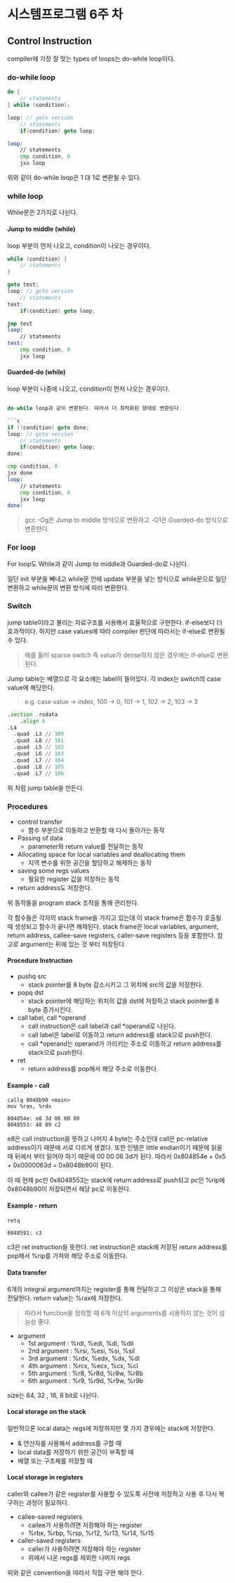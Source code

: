 # 시스템프로그램 6주 차

## Control Instruction

compiler에 가장 잘 맞는 types of loops는 do-while loop이다.

### do-while loop

```c
do {
    // statements
} while (condition);
```

```c
loop: // goto version
    // statements
    if(condition) goto loop;
```

```asm
loop:
    // statements
    cmp condition, 0
    jxx loop
```

위와 같이 do-while loop은 1 대 1로 변환될 수 있다.

### while loop

Whlie문은 2가지로 나뉜다.

#### Jump to middle (while)

loop 부분이 먼저 나오고, condition이 나오는 경우이다.

```c
while (condition) {
    // statements
}
```

```c
goto test;
loop: // goto version
    // statements
test:
    if(condition) goto loop;
```

```asm
jmp test
loop:
    // statements
test:
    cmp condition, 0
    jxx loop
```

#### Guarded-do (while)

loop 부분이 나중에 나오고, condition이 먼저 나오는 경우이다.

```c

do-while loop과 같이 변환된다. 따라서 더 최적화된 형태로 변환된다.

```c
if (!condition) goto done;
loop: // goto version
    // statements
    if(condition) goto loop;
done:
```

```asm
cmp condition, 0
jxx done
loop:
    // statements
    cmp condition, 0
    jxx loop
done:
```

> gcc -Og은 Jump to middle 방식으로 변환하고 -O1은 Guarded-do 방식으로 변환한다.

### For loop

For loop도 While과 같이 Jump to middle과 Guarded-do로 나뉜다.

일단 init 부분을 빼내고 while문 안에 update 부분을 넣는 방식으로 while문으로 일단 변환하고 while문의 변환 방식에 따라 변환한다.

### Switch

jump table이라고 불리는 자료구조를 사용해서 효율적으로 구현한다. if-else보다 더 효과적이다. 하지만 case values에 따라 compiler 판단에 따라서는 if-else로 변환될 수 있다.

> 예를 들어 sparse switch 즉 value가 dense하지 않은 경우에는 if-else로 변환된다.

Jump table는 배열으로 각 요소에는 label이 들어있다. 각 index는 switch의 case value에 해당한다.

> e.g. case value -> index, 100 -> 0, 101 -> 1, 102 -> 2, 103 -> 3

```asm
.section .rodata
    .align 8
.L4
  .quad .L3 // 100
  .quad .L8 // 101
  .quad .L5 // 102
  .quad .L6 // 103
  .quad .L7 // 104
  .quad .L8 // 105
  .quad .L7 // 106
```

위 처럼 jump table을 만든다.

### Procedures

- control transfer
  - 함수 부분으로 이동하고 반환할 때 다시 돌아가는 동작
- Passing of data
  - parameter와 return value를 전달하는 동작
- Allocating space for local variables and deallocating them
  - 지역 변수를 위한 공간을 할당하고 해제하는 동작
- saving some regs values
  - 필요한 register 값을 저장하는 동작
- return address도 저장한다.

위 동작들을 program stack 조작을 통해 관리한다.

각 함수들은 각자의 stack frame을 가지고 있는데 이 stack frame은 함수가 호출될 때 생성되고 함수가 끝나면 해제된다. stack frame은 local variables, argument, return address, callee-save registers, caller-save registers 등을 포함한다. 참고로 argument는 뒤에 있는 것 부터 저장된다.

#### Procedure Instruction

- pushq src
  - stack pointer를 8 byte 감소시키고 그 위치에 src의 값을 저장한다.
- popq dst
  - stack pointer에 해당하는 위치의 값을 dst에 저장하고 stack pointer를 8 byte 증가시킨다.
- call label, call *operand
  - call instruction은 call label과 call *operand로 나뉜다.
  - call label은 label로 이동하고 return address를 stack으로 push한다.
  - call *operand는 operand가 가리키는 주소로 이동하고 return address를 stack으로 push한다.
- ret
  - return address를 pop해서 해당 주소로 이동한다.

#### Example - call

```assm
callq 8048b90 <main>
mov %rax, %rdx
```

```binary
804854e: e8 3d 06 00 00
8048553: 48 89 c2
```

e8은 call instruction을 뜻하고 나머지 4 byte는 주소인데 call은 pc-relative address이기 때문에 서로 다르게 생겼다. 또한 인텔은 little endian이기 때문에 읽을 때 뒤에서 부터 읽어야 하기 때문에 00 00 06 3d가 된다. 따라서 0x804854e + 0x5 + 0x0000063d = 0x8048b90이 된다.

이 때 현재 pc인 0x8048553는 stack에 return address로 push되고 pc인 %rip에 0x8048b90이 저장되면서 해당 pc로 이동한다.

#### Example - return

```asm
retq
```

```binary
8048591: c3
```

c3은 ret instruction을 뜻한다. ret instruction은 stack에 저장된 return address를 pop해서 %rip를 가져와 해당 주소로 이동한다.

#### Data transfer

6개의 integral argument까지는 register를 통해 전달하고 그 이상은 stack을 통해 전달한다. return value는 %rax에 저장한다.

> 따라서 function을 정의할 때 6개 이상의 arguments를 사용하지 않는 것이 성능상 좋다.

- argument
  - 1st argument : %rdi, %edi, %di, %dil
  - 2nd argument : %rsi, %esi, %si, %sil
  - 3rd argument : %rdx, %edx, %dx, %dl
  - 4th argument : %rcx, %ecx, %cx, %cl
  - 5th argument : %r8, %r8d, %r8w, %r8b
  - 6th argument : %r9, %r9d, %r9w, %r9b

size는 64, 32 , 16, 8 bit로 나뉜다.

#### Local storage on the stack

일반적으론 local data는 regs에 저장하지만 몇 가지 경우에는 stack에 저장한다.

- & 연산자를 사용해서 address를 구할 때
- local data를 저장하기 위한 공간이 부족할 때
- 배열 또는 구조체를 저장할 때

#### Local storage in registers

caller와 callee가 같은 register를 사용할 수 있도록 사전에 저장하고 사용 후 다시 복구하는 과정이 필요하다.

- callee-saved registers
  - callee가 사용하려면 저장해야 하는 register
  - %rbx, %rbp, %rsp, %r12, %r13, %r14, %r15
- caller-saved registers
  - caller가 사용하려면 저장해야 하는 register
  - 위에서 나온 regs를 제외한 나머지 regs

위와 같은 convention을 따라서 직접 구현 해야 한다.

